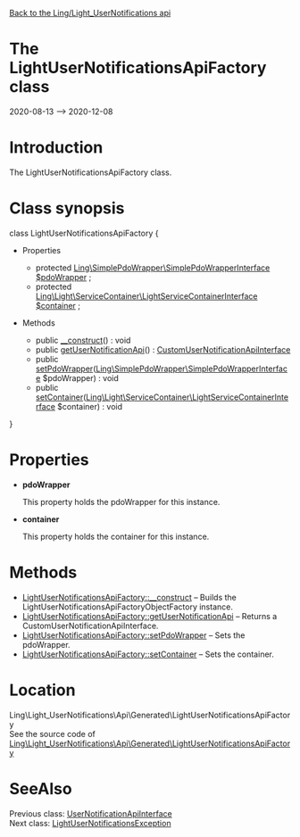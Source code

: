 [Back to the Ling/Light_UserNotifications api](https://github.com/lingtalfi/Light_UserNotifications/blob/master/doc/api/Ling/Light_UserNotifications.md)



The LightUserNotificationsApiFactory class
================
2020-08-13 --> 2020-12-08






Introduction
============

The LightUserNotificationsApiFactory class.



Class synopsis
==============


class <span class="pl-k">LightUserNotificationsApiFactory</span>  {

- Properties
    - protected [Ling\SimplePdoWrapper\SimplePdoWrapperInterface](https://github.com/lingtalfi/SimplePdoWrapper/blob/master/doc/api/Ling/SimplePdoWrapper/SimplePdoWrapperInterface.md) [$pdoWrapper](#property-pdoWrapper) ;
    - protected [Ling\Light\ServiceContainer\LightServiceContainerInterface](https://github.com/lingtalfi/Light/blob/master/doc/api/Ling/Light/ServiceContainer/LightServiceContainerInterface.md) [$container](#property-container) ;

- Methods
    - public [__construct](https://github.com/lingtalfi/Light_UserNotifications/blob/master/doc/api/Ling/Light_UserNotifications/Api/Generated/LightUserNotificationsApiFactory/__construct.md)() : void
    - public [getUserNotificationApi](https://github.com/lingtalfi/Light_UserNotifications/blob/master/doc/api/Ling/Light_UserNotifications/Api/Generated/LightUserNotificationsApiFactory/getUserNotificationApi.md)() : [CustomUserNotificationApiInterface](https://github.com/lingtalfi/Light_UserNotifications/blob/master/doc/api/Ling/Light_UserNotifications/Api/Custom/Interfaces/CustomUserNotificationApiInterface.md)
    - public [setPdoWrapper](https://github.com/lingtalfi/Light_UserNotifications/blob/master/doc/api/Ling/Light_UserNotifications/Api/Generated/LightUserNotificationsApiFactory/setPdoWrapper.md)([Ling\SimplePdoWrapper\SimplePdoWrapperInterface](https://github.com/lingtalfi/SimplePdoWrapper/blob/master/doc/api/Ling/SimplePdoWrapper/SimplePdoWrapperInterface.md) $pdoWrapper) : void
    - public [setContainer](https://github.com/lingtalfi/Light_UserNotifications/blob/master/doc/api/Ling/Light_UserNotifications/Api/Generated/LightUserNotificationsApiFactory/setContainer.md)([Ling\Light\ServiceContainer\LightServiceContainerInterface](https://github.com/lingtalfi/Light/blob/master/doc/api/Ling/Light/ServiceContainer/LightServiceContainerInterface.md) $container) : void

}




Properties
=============

- <span id="property-pdoWrapper"><b>pdoWrapper</b></span>

    This property holds the pdoWrapper for this instance.
    
    

- <span id="property-container"><b>container</b></span>

    This property holds the container for this instance.
    
    



Methods
==============

- [LightUserNotificationsApiFactory::__construct](https://github.com/lingtalfi/Light_UserNotifications/blob/master/doc/api/Ling/Light_UserNotifications/Api/Generated/LightUserNotificationsApiFactory/__construct.md) &ndash; Builds the LightUserNotificationsApiFactoryObjectFactory instance.
- [LightUserNotificationsApiFactory::getUserNotificationApi](https://github.com/lingtalfi/Light_UserNotifications/blob/master/doc/api/Ling/Light_UserNotifications/Api/Generated/LightUserNotificationsApiFactory/getUserNotificationApi.md) &ndash; Returns a CustomUserNotificationApiInterface.
- [LightUserNotificationsApiFactory::setPdoWrapper](https://github.com/lingtalfi/Light_UserNotifications/blob/master/doc/api/Ling/Light_UserNotifications/Api/Generated/LightUserNotificationsApiFactory/setPdoWrapper.md) &ndash; Sets the pdoWrapper.
- [LightUserNotificationsApiFactory::setContainer](https://github.com/lingtalfi/Light_UserNotifications/blob/master/doc/api/Ling/Light_UserNotifications/Api/Generated/LightUserNotificationsApiFactory/setContainer.md) &ndash; Sets the container.





Location
=============
Ling\Light_UserNotifications\Api\Generated\LightUserNotificationsApiFactory<br>
See the source code of [Ling\Light_UserNotifications\Api\Generated\LightUserNotificationsApiFactory](https://github.com/lingtalfi/Light_UserNotifications/blob/master/Api/Generated/LightUserNotificationsApiFactory.php)



SeeAlso
==============
Previous class: [UserNotificationApiInterface](https://github.com/lingtalfi/Light_UserNotifications/blob/master/doc/api/Ling/Light_UserNotifications/Api/Generated/Interfaces/UserNotificationApiInterface.md)<br>Next class: [LightUserNotificationsException](https://github.com/lingtalfi/Light_UserNotifications/blob/master/doc/api/Ling/Light_UserNotifications/Exception/LightUserNotificationsException.md)<br>
